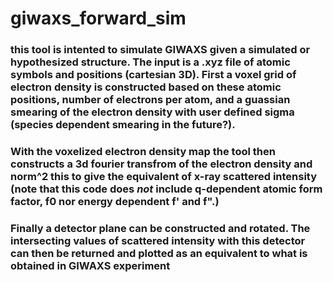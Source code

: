 # giwaxs_forward_sim
### this tool is intented to simulate GIWAXS given a simulated or hypothesized structure. The input is a .xyz file of atomic symbols and positions (cartesian 3D). First a voxel grid of electron density is constructed based on these atomic positions, number of electrons per atom, and a guassian smearing of the electron density with user defined sigma (species dependent smearing in the future?). 

### With the voxelized electron density map the tool then constructs a 3d fourier transfrom of the electron density and norm^2 this to give the equivalent of x-ray scattered intensity (note that this code does *not* include q-dependent atomic form factor, f0 nor energy dependent f' and f".)

### Finally a detector plane can be constructed and rotated. The intersecting values of scattered intensity with this detector can then be returned and plotted as an equivalent to what is obtained in GIWAXS experiment

